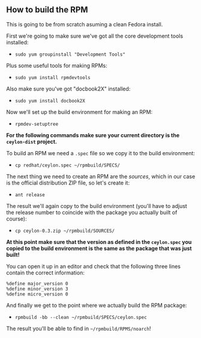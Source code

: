 ## How to build the RPM

This is going to be from scratch asuming a clean Fedora install.

First we're going to make sure we've got all the core development tools installed:

 - `sudo yum groupinstall "Development Tools"`

Plus some useful tools for making RPMs:

 - `sudo yum install rpmdevtools`

Also make sure you've got "docbook2X" installed:

 - `sudo yum install docbook2X`

Now we'll set up the build environment for making an RPM:

 - `rpmdev-setuptree`

**For the following commands make sure your current directory is the `ceylon-dist` project.**

To build an RPM we need a `.spec` file so we copy it to the build environment:

 - `cp redhat/ceylon.spec ~/rpmbuild/SPECS/`

The next thing we need to create an RPM are the *sources*, which in our case is the official distribution ZIP file, so let's create it:

 - `ant release`

The result we'll again copy to the build environment (you'll have to adjust the release number to coincide with the package you actually built of course):

 - `cp ceylon-0.3.zip ~/rpmbuild/SOURCES/`

**At this point make sure that the version as defined in the `ceylon.spec` you copied to the build environment is the same 
as the package that was just built!**

You can open it up in an editor and check that the following three lines contain the correct information:

```
%define major_version 0
%define minor_version 3
%define micro_version 0
```

And finally we get to the point where we actually build the RPM package:

 - `rpmbuild -bb --clean ~/rpmbuild/SPECS/ceylon.spec`

The result you'll be able to find in `~/rpmbuild/RPMS/noarch`!
